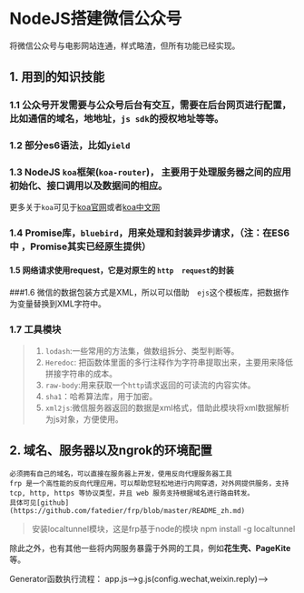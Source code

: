 # NodeJS搭建微信公众号
将微信公众号与电影网站连通，样式略渣，但所有功能已经实现。

## 1. 用到的知识技能

### 1.1 公众号开发需要与公众号后台有交互，需要在后台网页进行配置，比如通信的域名，地地址，`js sdk`的授权地址等等。

### 1.2 部分es6语法，比如`yield`

### 1.3 NodeJS `koa`框架(`koa-router`)， 主要用于处理服务器之间的应用初始化、接口调用以及数据间的相应。
更多关于`koa`可见于[koa官网](http://koajs.com/)或者[koa中文网](http://koa.bootcss.com/)

### 1.4 Promise库，`bluebird`，用来处理和封装异步请求，（注：在ES6中 ，Promise其实已经原生提供）

#### 1.5 网络请求使用request，它是对原生的  `http  request`的封装

###1.6 微信的数据包装方式是XML，所以可以借助`  ejs`这个模板库，把数据作为变量替换到XML字符中。

### 1.7 工具模块
>1. `lodash`:一些常用的方法集，做数组拆分、类型判断等。
>2. `Heredoc`: 把函数体里面的多行注释作为字符串提取出来，主要用来降低拼接字符串的成本。
>3. `raw-body`:用来获取一个`http`请求返回的可读流的内容实体。
>4. `sha1`：哈希算法库，用于加密。
>5. `xml2js`:微信服务器返回的数据是xml格式，借助此模块将xml数据解析为js对象，方便使用。 

## 2. 域名、服务器以及ngrok的环境配置
	必须拥有自己的域名，可以直接在服务器上开发，使用反向代理服务器工具
    frp 是一个高性能的反向代理应用，可以帮助您轻松地进行内网穿透，对外网提供服务，支持 tcp, http, https 等协议类型，并且 web 服务支持根据域名进行路由转发。
    具体可见[github](https://github.com/fatedier/frp/blob/master/README_zh.md)

>安装localtunnel模块，这是frp基于node的模块
>npm install -g localtunnel

除此之外，也有其他一些将内网服务暴露于外网的工具，例如**花生壳、PageKite**等。


Generator函数执行流程：
app.js-->g.js(config.wechat,weixin.reply)-->
